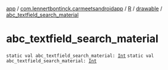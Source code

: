 [app](../../../index.md) / [com.lennertbontinck.carmeetsandroidapp](../../index.md) / [R](../index.md) / [drawable](index.md) / [abc_textfield_search_material](./abc_textfield_search_material.md)

# abc_textfield_search_material

`static val abc_textfield_search_material: `[`Int`](https://kotlinlang.org/api/latest/jvm/stdlib/kotlin/-int/index.html)
`static val abc_textfield_search_material: `[`Int`](https://kotlinlang.org/api/latest/jvm/stdlib/kotlin/-int/index.html)